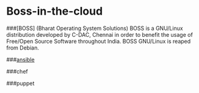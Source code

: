 # Boss-in-the-cloud

###[BOSS] (Bharat Operating System Solutions)
 BOSS is a GNU/Linux distribution developed by C-DAC, Chennai in order to benefit the usage of Free/Open Source Software throughout India.
BOSS GNU/Linux is reaped from Debian.

###[ansible](https://github.com/judeaugustinej/Boss-in-the-cloud/tree/master/Ansible)

###chef

###puppet

